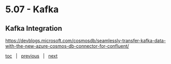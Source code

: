 # 5.07 - Kafka


## Kafka Integration

https://devblogs.microsoft.com/cosmosdb/seamlessly-transfer-kafka-data-with-the-new-azure-cosmos-db-connector-for-confluent/





[toc](June_2021.md) &nbsp; |  &nbsp; [previous](5_06_applications.md) &nbsp; | &nbsp; [next](5_08_powerbi.md) &nbsp;

